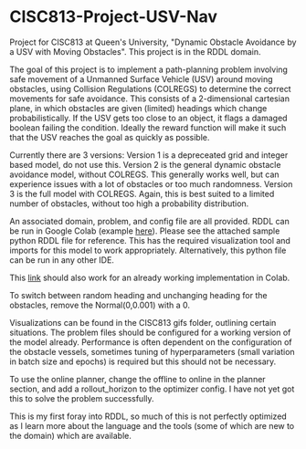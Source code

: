 # CISC813-Project-USV-Nav
Project for CISC813 at Queen's University, "Dynamic Obstacle Avoidance by a USV with Moving Obstacles". This project is in the RDDL domain.

The goal of this project is to implement a path-planning problem involving safe movement of a Unmanned Surface Vehicle (USV) around moving obstacles, using Collision Regulations (COLREGS) to determine the correct movements for safe avoidance. This consists of a 2-dimensional cartesian plane, in which obstacles are given (limited) headings which change probabilistically. If the USV gets too close to an object, it flags a damaged boolean failing the condition. Ideally the reward function will make it such that the USV reaches the goal as quickly as possible. 

Currently there are 3 versions:
  Version 1 is a depreceated grid and integer based model, do not use this.
  Version 2 is the general dynamic obstacle avoidance model, without COLREGS. This generally works well, but can experience issues with a lot of obstacles or too much randomness.
  Version 3 is the full model with COLREGS. Again, this is best suited to a limited number of obstacles, without too high a probability distribution.

An associated domain, problem, and config file are all provided. RDDL can be run in Google Colab (example [here](https://colab.research.google.com/drive/1v_YVCxloAhojR2pNzxH4MIWItuhU-pg1)). Please see the attached sample python RDDL file for reference. This has the required visualization tool and imports for this model to work appropriately. Alternatively, this python file can be run in any other IDE.

This [link](https://colab.research.google.com/drive/1D-PHlP4tly_Z2GzgdnREkZA9nVC59EFB?usp=sharing) should also work for an already working implementation in Colab.

To switch between random heading and unchanging heading for the obstacles, remove the Normal(0,0.001) with a 0. 

Visualizations can be found in the CISC813 gifs folder, outlining certain situations. The problem files should be configured for a working version of the model already. Performance is often dependent on the configuration of the obstacle vessels, sometimes tuning of hyperparameters (small variation in batch size and epochs) is required but this should not be necessary.

To use the online planner, change the offline to online in the planner section, and add a rollout_horizon to the optimizer config. I have not yet got this to solve the problem successfully.

This is my first foray into RDDL, so much of this is not perfectly optimized as I learn more about the language and the tools (some of which are new to the domain) which are available. 




